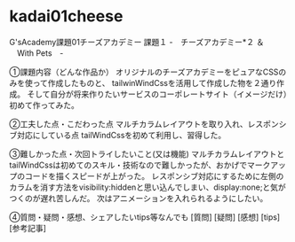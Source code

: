 # kadai01cheese
G'sAcademy課題01チーズアカデミー
課題１ -　チーズアカデミー*２ ＆ 　With Pets　-

①課題内容（どんな作品か）
オリジナルのチーズアカデミーをピュアなCSSのみを使って作成したものと、
tailwinWindCssを活用して作成した物を２通り作成。
そして自分が将来作りたいサービスのコーポレートサイト（イメージだけ）初めて作ってみた。

②工夫した点・こだわった点
マルチカラムレイアウトを取り入れ、レスポンシブ対応にしている点
tailWindCssを初めて利用し、習得した。

③難しかった点・次回トライしたいこと(又は機能)
マルチカラムレイアウトとtailWindCssは初めてのスキル・技術なので難しかったが、おかげでマークアップのコードを描くスピードが上がった。
レスポンシブ対応にするために左側のカラムを消す方法をvisibility:hiddenと思い込んでしまい、display:none;と気がつくのが遅れ苦しんだ。
次はアニメーションを入れられるようにしたい。

④質問・疑問・感想、シェアしたいtips等なんでも
[質問]
[疑問]
[感想]
[tips]
[参考記事]
